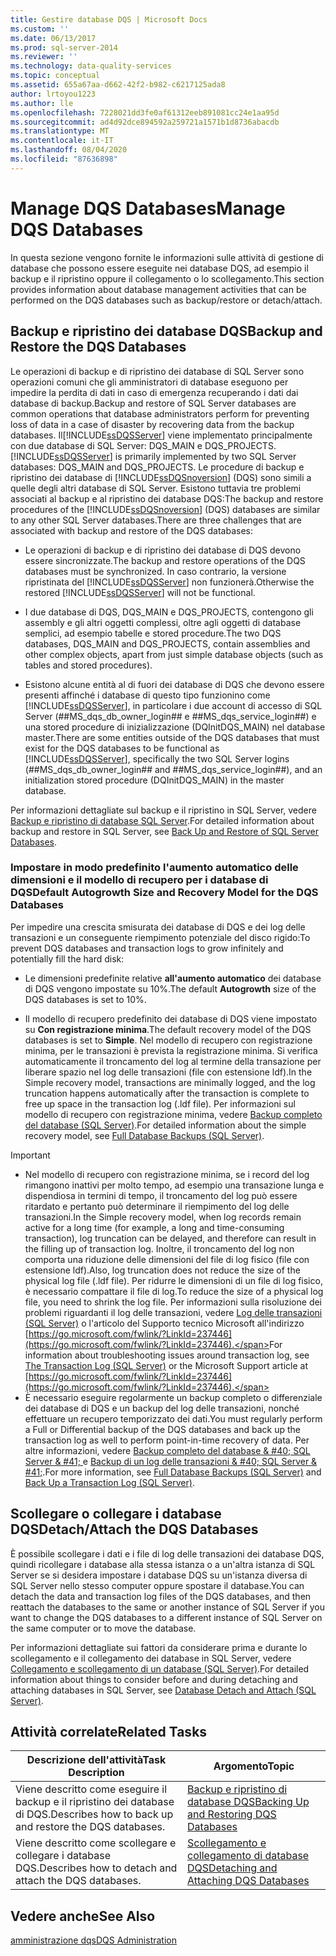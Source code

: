 ```yaml
---
title: Gestire database DQS | Microsoft Docs
ms.custom: ''
ms.date: 06/13/2017
ms.prod: sql-server-2014
ms.reviewer: ''
ms.technology: data-quality-services
ms.topic: conceptual
ms.assetid: 655a67aa-d662-42f2-b982-c6217125ada8
author: lrtoyou1223
ms.author: lle
ms.openlocfilehash: 7228021dd3fe0af61312eeb891081cc24e1aa95d
ms.sourcegitcommit: ad4d92dce894592a259721a1571b1d8736abacdb
ms.translationtype: MT
ms.contentlocale: it-IT
ms.lasthandoff: 08/04/2020
ms.locfileid: "87636898"
---
```

# <a name="manage-dqs-databases"></a><span data-ttu-id="3ac2a-102">Manage DQS Databases</span><span class="sxs-lookup"><span data-stu-id="3ac2a-102">Manage DQS Databases</span></span>
  <span data-ttu-id="3ac2a-103">In questa sezione vengono fornite le informazioni sulle attività di gestione di database che possono essere eseguite nei database DQS, ad esempio il backup e il ripristino oppure il collegamento o lo scollegamento.</span><span class="sxs-lookup"><span data-stu-id="3ac2a-103">This section provides information about database management activities that can be performed on the DQS databases such as backup/restore or detach/attach.</span></span>  
  
##  <a name="backup-and-restore-the-dqs-databases"></a><a name="BackupRestore"></a> <span data-ttu-id="3ac2a-104">Backup e ripristino dei database DQS</span><span class="sxs-lookup"><span data-stu-id="3ac2a-104">Backup and Restore the DQS Databases</span></span>  
 <span data-ttu-id="3ac2a-105">Le operazioni di backup e di ripristino dei database di SQL Server sono operazioni comuni che gli amministratori di database eseguono per impedire la perdita di dati in caso di emergenza recuperando i dati dai database di backup.</span><span class="sxs-lookup"><span data-stu-id="3ac2a-105">Backup and restore of SQL Server databases are common operations that database administrators perform for preventing loss of data in a case of disaster by recovering data from the backup databases.</span></span> <span data-ttu-id="3ac2a-106">Il[!INCLUDE[ssDQSServer](../includes/ssdqsserver-md.md)] viene implementato principalmente con due database di SQL Server: DQS_MAIN e DQS_PROJECTS.</span><span class="sxs-lookup"><span data-stu-id="3ac2a-106">[!INCLUDE[ssDQSServer](../includes/ssdqsserver-md.md)] is primarily implemented by two SQL Server databases: DQS_MAIN and DQS_PROJECTS.</span></span> <span data-ttu-id="3ac2a-107">Le procedure di backup e ripristino dei database di [!INCLUDE[ssDQSnoversion](../includes/ssdqsnoversion-md.md)] (DQS) sono simili a quelle degli altri database di SQL Server. Esistono tuttavia tre problemi associati al backup e al ripristino dei database DQS:</span><span class="sxs-lookup"><span data-stu-id="3ac2a-107">The backup and restore procedures of the [!INCLUDE[ssDQSnoversion](../includes/ssdqsnoversion-md.md)] (DQS) databases are similar to any other SQL Server databases.There are three challenges that are associated with backup and restore of the DQS databases:</span></span>  
  
-   <span data-ttu-id="3ac2a-108">Le operazioni di backup e di ripristino dei database di DQS devono essere sincronizzate.</span><span class="sxs-lookup"><span data-stu-id="3ac2a-108">The backup and restore operations of the DQS databases must be synchronized.</span></span> <span data-ttu-id="3ac2a-109">In caso contrario, la versione ripristinata del [!INCLUDE[ssDQSServer](../includes/ssdqsserver-md.md)] non funzionerà.</span><span class="sxs-lookup"><span data-stu-id="3ac2a-109">Otherwise the restored [!INCLUDE[ssDQSServer](../includes/ssdqsserver-md.md)] will not be functional.</span></span>  
  
-   <span data-ttu-id="3ac2a-110">I due database di DQS, DQS_MAIN e DQS_PROJECTS, contengono gli assembly e gli altri oggetti complessi, oltre agli oggetti di database semplici, ad esempio tabelle e stored procedure.</span><span class="sxs-lookup"><span data-stu-id="3ac2a-110">The two DQS databases, DQS_MAIN and DQS_PROJECTS, contain assemblies and other complex objects, apart from just simple database objects (such as tables and stored procedures).</span></span>  
  
-   <span data-ttu-id="3ac2a-111">Esistono alcune entità al di fuori dei database di DQS che devono essere presenti affinché i database di questo tipo funzionino come [!INCLUDE[ssDQSServer](../includes/ssdqsserver-md.md)], in particolare i due account di accesso di SQL Server (##MS_dqs_db_owner_login## e ##MS_dqs_service_login##) e una stored procedure di inizializzazione (DQInitDQS_MAIN) nel database master.</span><span class="sxs-lookup"><span data-stu-id="3ac2a-111">There are some entities outside of the DQS databases that must exist for the DQS databases to be functional as [!INCLUDE[ssDQSServer](../includes/ssdqsserver-md.md)], specifically the two SQL Server logins (##MS_dqs_db_owner_login## and ##MS_dqs_service_login##), and an initialization stored procedure (DQInitDQS_MAIN) in the master database.</span></span>  
  
 <span data-ttu-id="3ac2a-112">Per informazioni dettagliate sul backup e il ripristino in SQL Server, vedere [Backup e ripristino di database SQL Server](../relational-databases/backup-restore/back-up-and-restore-of-sql-server-databases.md).</span><span class="sxs-lookup"><span data-stu-id="3ac2a-112">For detailed information about backup and restore in SQL Server, see [Back Up and Restore of SQL Server Databases](../relational-databases/backup-restore/back-up-and-restore-of-sql-server-databases.md).</span></span>  
  
### <a name="default-autogrowth-size-and-recovery-model-for-the-dqs-databases"></a><span data-ttu-id="3ac2a-113">Impostare in modo predefinito l'aumento automatico delle dimensioni e il modello di recupero per i database di DQS</span><span class="sxs-lookup"><span data-stu-id="3ac2a-113">Default Autogrowth Size and Recovery Model for the DQS Databases</span></span>  
 <span data-ttu-id="3ac2a-114">Per impedire una crescita smisurata dei database di DQS e dei log delle transazioni e un conseguente riempimento potenziale del disco rigido:</span><span class="sxs-lookup"><span data-stu-id="3ac2a-114">To prevent DQS databases and transaction logs to grow infinitely and potentially fill the hard disk:</span></span>  
  
-   <span data-ttu-id="3ac2a-115">Le dimensioni predefinite relative **all'aumento automatico** dei database di DQS vengono impostate su 10%.</span><span class="sxs-lookup"><span data-stu-id="3ac2a-115">The default **Autogrowth** size of the DQS databases is set to 10%.</span></span>  
  
-   <span data-ttu-id="3ac2a-116">Il modello di recupero predefinito dei database di DQS viene impostato su **Con registrazione minima**.</span><span class="sxs-lookup"><span data-stu-id="3ac2a-116">The default recovery model of the DQS databases is set to **Simple**.</span></span> <span data-ttu-id="3ac2a-117">Nel modello di recupero con registrazione minima, per le transazioni è prevista la registrazione minima. Si verifica automaticamente il troncamento del log al termine della transazione per liberare spazio nel log delle transazioni (file con estensione ldf).</span><span class="sxs-lookup"><span data-stu-id="3ac2a-117">In the Simple recovery model, transactions are minimally logged, and the log truncation happens automatically after the transaction is complete to free up space in the transaction log (.ldf file).</span></span> <span data-ttu-id="3ac2a-118">Per informazioni sul modello di recupero con registrazione minima, vedere [Backup completo del database &#40;SQL Server&#41;](../relational-databases/backup-restore/full-database-backups-sql-server.md).</span><span class="sxs-lookup"><span data-stu-id="3ac2a-118">For detailed information about the simple recovery model, see [Full Database Backups &#40;SQL Server&#41;](../relational-databases/backup-restore/full-database-backups-sql-server.md).</span></span>  
  
> [!IMPORTANT]
>  -   <span data-ttu-id="3ac2a-119">Nel modello di recupero con registrazione minima, se i record del log rimangono inattivi per molto tempo, ad esempio una transazione lunga e dispendiosa in termini di tempo, il troncamento del log può essere ritardato e pertanto può determinare il riempimento del log delle transazioni.</span><span class="sxs-lookup"><span data-stu-id="3ac2a-119">In the Simple recovery model, when log records remain active for a long time (for example, a long and time-consuming transaction), log truncation can be delayed, and therefore can result in the filling up of transaction log.</span></span> <span data-ttu-id="3ac2a-120">Inoltre, il troncamento del log non comporta una riduzione delle dimensioni del file di log fisico (file con estensione ldf).</span><span class="sxs-lookup"><span data-stu-id="3ac2a-120">Also, log truncation does not reduce the size of the physical log file (.ldf file).</span></span> <span data-ttu-id="3ac2a-121">Per ridurre le dimensioni di un file di log fisico, è necessario compattare il file di log.</span><span class="sxs-lookup"><span data-stu-id="3ac2a-121">To reduce the size of a physical log file, you need to shrink the log file.</span></span> <span data-ttu-id="3ac2a-122">Per informazioni sulla risoluzione dei problemi riguardanti il log delle transazioni, vedere [Log delle transazioni &#40;SQL Server&#41;](../relational-databases/logs/the-transaction-log-sql-server.md) o l'articolo del Supporto tecnico Microsoft all'indirizzo [https://go.microsoft.com/fwlink/?LinkId=237446](https://go.microsoft.com/fwlink/?LinkId=237446).</span><span class="sxs-lookup"><span data-stu-id="3ac2a-122">For information about troubleshooting issues around transaction log, see [The Transaction Log &#40;SQL Server&#41;](../relational-databases/logs/the-transaction-log-sql-server.md) or the Microsoft Support article at [https://go.microsoft.com/fwlink/?LinkId=237446](https://go.microsoft.com/fwlink/?LinkId=237446).</span></span>  
> -   <span data-ttu-id="3ac2a-123">È necessario eseguire regolarmente un backup completo o differenziale dei database di DQS e un backup del log delle transazioni, nonché effettuare un recupero temporizzato dei dati.</span><span class="sxs-lookup"><span data-stu-id="3ac2a-123">You must regularly perform a Full or Differential backup of the DQS databases and back up the transaction log as well to perform point-in-time recovery of data.</span></span> <span data-ttu-id="3ac2a-124">Per altre informazioni, vedere [Backup completo del database & #40; SQL Server & #41; ](../relational-databases/backup-restore/full-database-backups-sql-server.md) e [Backup di un log delle transazioni & #40; SQL Server & #41;](../relational-databases/backup-restore/back-up-a-transaction-log-sql-server.md).</span><span class="sxs-lookup"><span data-stu-id="3ac2a-124">For more information, see [Full Database Backups &#40;SQL Server&#41;](../relational-databases/backup-restore/full-database-backups-sql-server.md) and [Back Up a Transaction Log &#40;SQL Server&#41;](../relational-databases/backup-restore/back-up-a-transaction-log-sql-server.md).</span></span>  
  
##  <a name="detachattach-the-dqs-databases"></a><a name="DetachAttach"></a> <span data-ttu-id="3ac2a-125">Scollegare o collegare i database DQS</span><span class="sxs-lookup"><span data-stu-id="3ac2a-125">Detach/Attach the DQS Databases</span></span>  
 <span data-ttu-id="3ac2a-126">È possibile scollegare i dati e i file di log delle transazioni dei database DQS, quindi ricollegare i database alla stessa istanza o a un'altra istanza di SQL Server se si desidera impostare i database DQS su un'istanza diversa di SQL Server nello stesso computer oppure spostare il database.</span><span class="sxs-lookup"><span data-stu-id="3ac2a-126">You can detach the data and transaction log files of the DQS databases, and then reattach the databases to the same or another instance of SQL Server if you want to change the DQS databases to a different instance of SQL Server on the same computer or to move the database.</span></span>  
  
 <span data-ttu-id="3ac2a-127">Per informazioni dettagliate sui fattori da considerare prima e durante lo scollegamento e il collegamento dei database in SQL Server, vedere [Collegamento e scollegamento di un database &#40;SQL Server&#41;](../relational-databases/databases/database-detach-and-attach-sql-server.md).</span><span class="sxs-lookup"><span data-stu-id="3ac2a-127">For detailed information about things to consider before and during detaching and attaching databases in SQL Server, see [Database Detach and Attach &#40;SQL Server&#41;](../relational-databases/databases/database-detach-and-attach-sql-server.md).</span></span>  
  
## <a name="related-tasks"></a><span data-ttu-id="3ac2a-128">Attività correlate</span><span class="sxs-lookup"><span data-stu-id="3ac2a-128">Related Tasks</span></span>  
  
|<span data-ttu-id="3ac2a-129">Descrizione dell'attività</span><span class="sxs-lookup"><span data-stu-id="3ac2a-129">Task Description</span></span>|<span data-ttu-id="3ac2a-130">Argomento</span><span class="sxs-lookup"><span data-stu-id="3ac2a-130">Topic</span></span>|  
|----------------------|-----------|  
|<span data-ttu-id="3ac2a-131">Viene descritto come eseguire il backup e il ripristino dei database di DQS.</span><span class="sxs-lookup"><span data-stu-id="3ac2a-131">Describes how to back up and restore the DQS databases.</span></span>|[<span data-ttu-id="3ac2a-132">Backup e ripristino di database DQS</span><span class="sxs-lookup"><span data-stu-id="3ac2a-132">Backing Up and Restoring DQS Databases</span></span>](../../2014/data-quality-services/backing-up-and-restoring-dqs-databases.md)|  
|<span data-ttu-id="3ac2a-133">Viene descritto come scollegare e collegare i database DQS.</span><span class="sxs-lookup"><span data-stu-id="3ac2a-133">Describes how to detach and attach the DQS databases.</span></span>|[<span data-ttu-id="3ac2a-134">Scollegamento e collegamento di database DQS</span><span class="sxs-lookup"><span data-stu-id="3ac2a-134">Detaching and Attaching DQS Databases</span></span>](../../2014/data-quality-services/detaching-and-attaching-dqs-databases.md)|  
  
## <a name="see-also"></a><span data-ttu-id="3ac2a-135">Vedere anche</span><span class="sxs-lookup"><span data-stu-id="3ac2a-135">See Also</span></span>  
 [<span data-ttu-id="3ac2a-136">amministrazione dqs</span><span class="sxs-lookup"><span data-stu-id="3ac2a-136">DQS Administration</span></span>](../../2014/data-quality-services/dqs-administration.md)  
  
  
